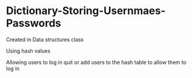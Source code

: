 # Dictionary-Storing-Usernmaes-Passwords
Created in Data structures class

Using hash values 

Allowing users to log in quit or add users to the hash table  to allow them to log in

